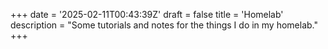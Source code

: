 +++
date = '2025-02-11T00:43:39Z'
draft = false
title = 'Homelab'
description = "Some tutorials and notes for the things I do in my homelab."
+++
